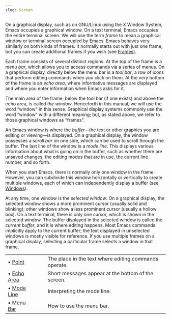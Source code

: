 ```yaml
---
slug: Screen
---
```


On a graphical display, such as on GNU/Linux using the X Window System, Emacs occupies a graphical window. On a text terminal, Emacs occupies the entire terminal screen. We will use the term *frame* to mean a graphical window or terminal screen occupied by Emacs. Emacs behaves very similarly on both kinds of frames. It normally starts out with just one frame, but you can create additional frames if you wish (see [Frames](Frames)).

Each frame consists of several distinct regions. At the top of the frame is a *menu bar*, which allows you to access commands via a series of menus. On a graphical display, directly below the menu bar is a *tool bar*, a row of icons that perform editing commands when you click on them. At the very bottom of the frame is an *echo area*, where informative messages are displayed and where you enter information when Emacs asks for it.

The main area of the frame, below the tool bar (if one exists) and above the echo area, is called *the window*. Henceforth in this manual, we will use the word “window" in this sense. Graphical display systems commonly use the word “window" with a different meaning; but, as stated above, we refer to those graphical windows as “frames".

An Emacs window is where the *buffer*—the text or other graphics you are editing or viewing—is displayed. On a graphical display, the window possesses a *scroll bar* on one side, which can be used to scroll through the buffer. The last line of the window is a *mode line*. This displays various information about what is going on in the buffer, such as whether there are unsaved changes, the editing modes that are in use, the current line number, and so forth.

When you start Emacs, there is normally only one window in the frame. However, you can subdivide this window horizontally or vertically to create multiple windows, each of which can independently display a buffer (see [Windows](Windows)).

At any time, one window is the *selected window*. On a graphical display, the selected window shows a more prominent cursor (usually solid and blinking); other windows show a less prominent cursor (usually a hollow box). On a text terminal, there is only one cursor, which is shown in the selected window. The buffer displayed in the selected window is called the *current buffer*, and it is where editing happens. Most Emacs commands implicitly apply to the current buffer; the text displayed in unselected windows is mostly visible for reference. If you use multiple frames on a graphical display, selecting a particular frame selects a window in that frame.

|                          |    |                                                       |
| :----------------------- | -- | :---------------------------------------------------- |
| • [Point](Point)         |    | The place in the text where editing commands operate. |
| • [Echo Area](Echo-Area) |    | Short messages appear at the bottom of the screen.    |
| • [Mode Line](Mode-Line) |    | Interpreting the mode line.                           |
| • [Menu Bar](Menu-Bar)   |    | How to use the menu bar.                              |
